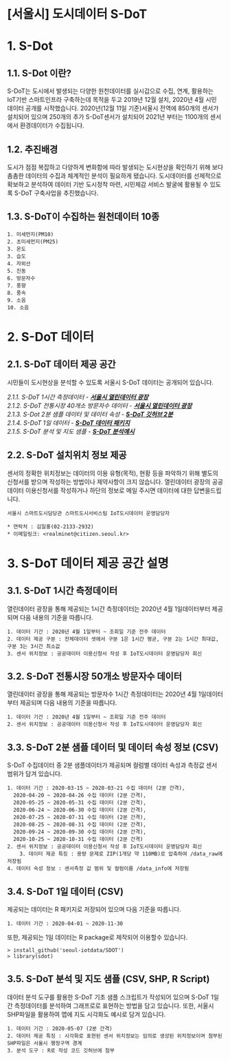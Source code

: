 [서울시] 도시데이터 S-DoT 
======================

# 1. S-Dot  
## 1.1. S-Dot 이란?
S-DoT는 도시에서 발생되는 다양한 원천데이터를 실시갑으로 수집, 연계, 활용하는 IoT기반 스마트인프라 구축하는데 목적을 두고 2019년 12월 설치, 2020년 4월 시민 데이터 공개를 시작했습니다. 2020년(12월 11일 기준)서울시 전역에 850개의 센서가 설치되어 있으며 250개의 추가 S-DoT센서가 설치되어 2021년 부터는 1100개의 센서에서 환경데이터가 수집됩니다. 
  
## 1.2. 추진배경 
도시가 점점 복잡하고 다양하게 변화함에 따라 발생되는 도시현상을 확인하기 위해 보다 촘촘한 데이터의 수집과 체계적인 분석이 필요하게 됐습니다. 도시데이터를 선제적으로 확보하고 분석하여 데이터 기반 도시정착 마련, 시민체감 서비스 발굴에 활용될 수 있도록 S-DoT 구축사업을 추진했습니다. 
  
## 1.3. S-DoT이 수집하는 원천데이터 10종

	1. 미세먼지(PM10)
	2. 초미세먼지(PM25)
	3. 온도
	3. 습도 
	4. 자외선
	5. 진동
	6. 방문자수 
	7. 풍향
	8. 풍속
	9. 소음 
	10. 소음


# 2. S-DoT 데이터
## 2.1. S-DoT 데이터 제공 공간
시민들이 도시현상을 분석할 수 있도록 서울시 S-DoT 데이터는 공개되어 있습니다.  

_2.1.1. S-DoT 1시간 측정데이터 - [**서울시 열린데이터 광장**](https://data.seoul.go.kr/dataList/OA-15969/S/1/datasetView.do)_  
_2.1.2. S-DoT 전통시장 40개소 방문자수 데이터 - [**서울시 열린데이터 광장**](https://data.seoul.go.kr/dataList/OA-15964/S/1/datasetView.do)_  
_2.1.3. S-Dot 2분 샘플 데이터 및 데이터 속성 - [**S-DoT 깃허브 2분**](https://github.com/seoul-iotdata/S-DoT_SampleData)_  
_2.1.4. S-DoT 1일 데이터 - [**S-DoT 데이터 패키지**](https://github.com/seoul-iotdata/SDOT)_  
_2.1.5. S-DoT 분석 및 지도 샘플 - [**S-DoT 분석예시**](https://github.com/seoul-iotdata/S-DoT_Data_Analysis_Basic)_  


## 2.2. S-DoT 설치위치 정보 제공
센서의 정확한 위치정보는 데이터의 이용 유형(목적), 현황 등을 파악하기 위해 별도의
신청서를 받으며 작성하는 방법이나 제약사항이 크지 않습니다. 열린데이터 광장의 공공데이터 이용신청서를 작성하거나 하단의 정보로 메일 주시면 데이터에 대한 답변을드립니다.  
```
서울시 스마트도시담당관 스마트도시서비스팀 IoT도시데이터 운영담당자

* 연락처 : 김일홍(02-2133-2932)
* 이메일링크: <realminet@citizen.seoul.kr>
```

# 3. S-DoT 데이터 제공 공간 설명
## 3.1. S-DoT 1시간 측정데이터 
열린데이터 광장을 통해 제공되는 1시간 측정데이터는 2020년 4월 1일데이터부터 제공되며 다음 내용의 기준을 따릅니다.

	1. 데이터 기간 : 2020년 4월 1일부터 ~ 조회일 기준 전주 데이터 
	2. 데이터 제공 구분 : 전체데이터 셋에서 구분 1은 1시간 평균, 구분 2는 1시간 최대값, 구분 3는 3시간 최소값 
	3. 센서 위치정보 : 공공데이터 이용신청서 작성 후 IoT도시데이터 운영담당자 회신 
  	
## 3.2. S-DoT 전통시장 50개소 방문자수 데이터
열린데이터 광장을 통해 제공되는 방문자수 1시간 측정데이터는 2020년 4월 1일데이터부터 제공되며 다음 내용의 기준을 따릅니다.

	1. 데이터 기간 : 2020년 4월 1일부터 ~ 조회일 기준 전주 데이터 
	2. 센서 위치정보 : 공공데이터 이용신청서 작성 후 IoT도시데이터 운영담당자 회신
  	
## 3.3. S-DoT 2분 샘플 데이터 및 데이터 속성 정보 (CSV)
S-DoT 수집데이터 중 2분 샘플데이터가 제공되며 컬럼별 데이터 속성과 측정값 센서 범위가 담겨 있습니다. 

	1. 데이터 기간 : 2020-03-15 ~ 2020-03-21 수집 데이터 (2분 간격), 
	  2020-04-20 ~ 2020-04-26 수집 데이터 (2분 간격),  
	  2020-05-25 ~ 2020-05-31 수집 데이터 (2분 간격),  
	  2020-06-24 ~ 2020-06-30 수집 데이터 (2분 간격),  
	  2020-07-25 ~ 2020-07-31 수집 데이터 (2분 간격),  
	  2020-08-25 ~ 2020-08-31 수집 데이터 (2분 간격),  
	  2020-09-24 ~ 2020-09-30 수집 데이터 (2분 간격),  
	  2020-10-25 ~ 2020-10-31 수집 데이터 (2분 간격) 
	2. 센서 위치정보 : 공공데이터 이용신청서 작성 후 IoT도시데이터 운영담당자 회신
        3. 데이터 제공 특징 : 용량 문제로 ZIP(1개당 약 110MB)로 압축하여 /data_raw에 저장됨
	4. 데이터 속성 정보 : 센서측정 값 범위 및 컬럼이름 /data_info에 저장됨 

## 3.4. S-DoT 1일 데이터 (CSV)
제공되는 데이터는 R 패키지로 저장되어 있으며 다음 기준을 따릅니다. 

	1. 데이터 기간 : 2020-04-01 ~ 2020-11-30 
	
또한, 제공되는 1일 데이터는 R package로 제작되어 이용할수 있습니다.

```
> install_github('seoul-iotdata/SDOT')
> library(sdot)
```

## 3.5. S-DoT 분석 및 지도 샘플 (CSV, SHP, R Script)
데이터 분석 도구를 활용한 S-DoT 기초 샘플 스크립트가 작성되어 있으며 S-DoT 1일간 측정데이터를 분석하여
그래프로로 표현하는 방법을 담고 있습니다. 또한, 서울시 SHP파일을 활용하여 맵에 지도 시각화도 예시로 담겨 있습니다.

	1. 데이터 기간 : 2020-05-07 (2분 간격)
	2. 데이터 제공 특징 : 시각화로 표현된 센서 위치정보는 임의로 생성된 위치정보이며 첨부된 SHP파일은 서울시 행정구역 경계
	3. 분석 도구 : R로 작성 코드 깃허브에 첨부 
	
	
